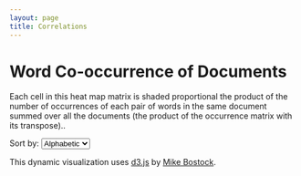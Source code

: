 ```yaml
---
layout: page
title: Correlations
---
```


<html class="miner">
<meta charset="utf-8">

<style>
    @import url(http://fonts.googleapis.com/css?family=Yanone+Kaffeesatz:400,700);
</style>

<style> @import url(cooccurrence.css); </style>
<!-- <script src="d3.v2.8.1.min.js"></script> -->

<h1>Word Co-occurrence of Documents</h1>

<p>Each cell in this heat map matrix is shaded proportional the product of the number of occurrences of each pair of words in the same document summed over all the documents (the product of the occurrence matrix with its transpose).</a></i>.

<p>Sort by: <select id="matrixsortorder">
  <option value="alphabetic">Alphabetic</option>
  <option value="frequency">Frequency</option>
  <option value="cluster">Cluster</option>
</select>

<div id="matrix"></div>

<script type="text/javascript" src="//cdnjs.cloudflare.com/ajax/libs/d3/3.5.3/d3.min.js"></script>
<!-- <script type="text/javascript" src="cdnjs.cloudflare.com/ajax/libs/underscore.js/1.7.0/underscore-min.js"></script> -->
<script src="graphutil.js"></script>
<script>

var graph;
d3.json("word_cooccurrence.json", function(error, json) {
    if (error) return console.warn(error);
    graph = json;
    draw_matrix_heat_map(graph, 900, 900, "#matrix");
        //,function (group_num) { var groups = ["", "Whig", "Democratic", "Republican", "Democratic-Republican", "Federalist"]; return groups[group_num]; },
        //function (name) { return name.substring(0,4) + "\n" + name.substring(5,30); }
    //);
});

</script>


<p>This dynamic visualization uses <a href="http://d3js.org/">d3.js</a> by <a href="http://bost.ocks.org/">Mike Bostock</a>.
</aside>
